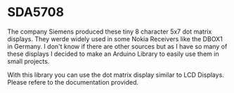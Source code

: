 # SDA5708

The company Siemens produced these tiny 8 character 5x7 dot matrix displays. They werde widely used in some Nokia Receivers like the DBOX1 in Germany. I don't know if there are other sources but as I have so many of these displays I decided to make an Arduino Library to easily use them in small projects.

With this library you can use the dot matrix display similar to LCD Displays. Please refere to the documentation provided.
